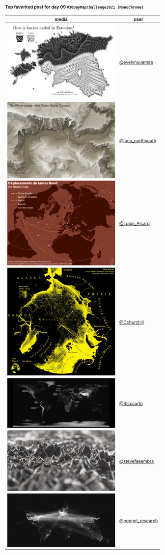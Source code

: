 #### Top favorited post for day 09 `#30DayMapChallenge2021 (Monochrome)`

| media | user | 
|-------|------|
| ![image](../uploads/a77790c192e11695a462b4fbdf275ea9/image.png) |[@evelynuuemaa](https://twitter.com/evelynuuemaa/status/1457972455344123907)|
| ![image](../uploads/3b7172e63963e42214115dec60b3e1e3/image.png) |[@luca_northsouth](https://twitter.com/luca_northsouth/status/1458017533974532098)|
| ![image](../uploads/100c06d4f50e27e1dc5759ff1bf53ed4/image.png) |[@Lubin_Picard](https://twitter.com/Lubin_Picard/status/1457958633665404933)|
| ![image](../uploads/70ddfda6395fd302208287e9a6a77a8b/image.png) |[@Cchurchili](https://twitter.com/Cchurchili/status/1458075190722707459)|
| ![image](../uploads/6649907bab142e768e5671eacae56aae/image.png) |[@Ricccarto](https://twitter.com/Ricccarto/status/1325880965399539717)|
| ![image](../uploads/68e1b9d5ddde4f3979d1c7ee40feea9e/image.png) |[@stevefaeembra](https://twitter.com/stevefaeembra/status/1457974229287292928)|
| ![image](../uploads/412c48e33edb63c937d8d50261f21755/image.png) |[@popnet_research](https://twitter.com/popnet_research/status/1458182479534338050)|
